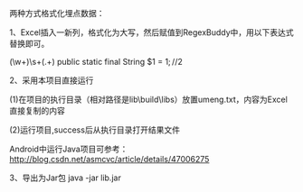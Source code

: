 两种方式格式化埋点数据：

1、Excel插入一新列，格式化为大写，然后赋值到RegexBuddy中，用以下表达式替换即可。

(\w+)\s+(.+)
public static final String $1 = $1;//$2

2、采用本项目直接运行

(1)在项目的执行目录（相对路径是lib\build\libs）放置umeng.txt，内容为Excel直接复制的内容

(2)运行项目,success后从执行目录打开结果文件

Android中运行Java项目可参考：http://blog.csdn.net/asmcvc/article/details/47006275

3、导出为Jar包
   java -jar lib.jar